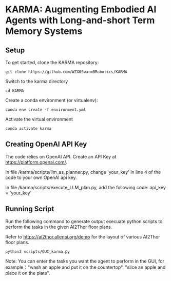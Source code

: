 # **KARMA: Augmenting Embodied AI Agents with Long-and-short Term Memory Systems**
## Setup

To get started, clone the KARMA repository:
```
git clone https://github.com/WZX0Swarm0Robotics/KARMA
```

Switch to the karma directory
```
cd KARMA
```

Create a conda environment (or virtualenv):
```
conda env create -f environment.yml
```

Activate the virtual environment
```
conda activate karma
```

## Creating OpenAI API Key
The code relies on OpenAI API. Create an API Key at https://platform.openai.com/.

In file /karma/scripts/llm_as_planner.py, change 'your_key' in line 4 of the code to your own OpenAI api key.

In file /karma/scripts/execute_LLM_plan.py, add the following code: api_key = 'your_key'

## Running Script
Run the following command to generate output execuate python scripts to perform the tasks in the given AI2Thor floor plans. 

Refer to https://ai2thor.allenai.org/demo for the layout of various AI2Thor floor plans.

```
python3 scripts/GUI_karma.py 
```
Note: You can enter the tasks you want the agent to perform in the GUI, for example："wash an apple and put it on the countertop", "slice an apple and place it on the plate". 

